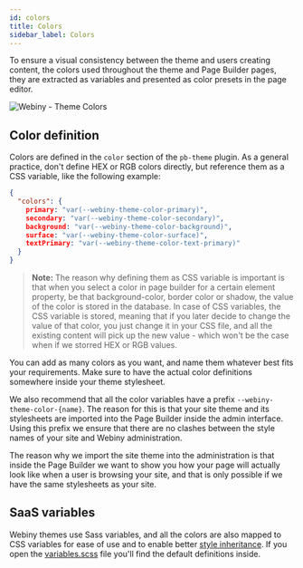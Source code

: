 ```yaml
---
id: colors
title: Colors
sidebar_label: Colors
---
```


To ensure a visual consistency between the theme and users creating content, the colors used throughout the theme and Page Builder pages, they are extracted as variables and presented as color presets in the page editor.

![Webiny - Theme Colors](/img/theme-development/webiny-theme-colors.gif)

## Color definition

Colors are defined in the `color` section of the `pb-theme` plugin. As a general practice, don't define HEX or RGB colors directly, but reference them as a CSS variable, like the following example:

```json
{
  "colors": {
    primary: "var(--webiny-theme-color-primary)",
    secondary: "var(--webiny-theme-color-secondary)",
    background: "var(--webiny-theme-color-background)",
    surface: "var(--webiny-theme-color-surface)",
    textPrimary: "var(--webiny-theme-color-text-primary)"
  }
}
```

> **Note:** The reason why defining them as CSS variable is important is that when you select a color in page builder for a certain element property, be that background-color, border color or shadow, the value of the color is stored in the database. In case of CSS variables, the CSS variable is stored, meaning that if you later decide to change the value of that color, you just change it in your CSS file, and all the existing content will pick up the new value - which won't be the case when if we storred HEX or RGB values.

You can add as many colors as you want, and name them whatever best fits your requirements. Make sure to have the actual color definitions somewhere inside your theme stylesheet.

We also recommend that all the color variables have a prefix `--webiny-theme-color-{name}`. The reason for this is that your site theme and its stylesheets are imported into the Page Builder inside the admin interface. Using this prefix we ensure that there are no clashes between the style names of your site and Webiny administration.

The reason why we import the site theme into the administration is that inside the Page Builder we want to show you how your page will actually look like when a user is browsing your site, and that is only possible if we have the same stylesheets as your site.

## SaaS variables

Webiny themes use Sass variables, and all the colors are also mapped to CSS variables for ease of use and to enable better [style inheritance](/docs/webiny-apps/page-builder/theme-development/style-inheritance). If you open the [variables.scss](https://github.com/webiny/webiny-js/blob/master/packages/app-page-builder-theme/src/styles/variables.scss) file you'll find the default definitions inside.
